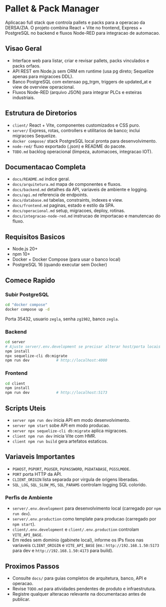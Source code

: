 # Pallet & Pack Manager

Aplicacao full stack que controla pallets e packs para a operacao da DERSA/ZIA. O projeto combina React + Vite no frontend, Express + PostgreSQL no backend e fluxos Node-RED para integracao de automacao.

## Visao Geral
- Interface web para listar, criar e revisar pallets, packs vinculados e packs orfaos.
- API REST em Node.js sem ORM em runtime (usa pg direto; Sequelize apenas para migracoes DDL).
- Banco PostgreSQL com extensao pg_trgm, triggers de updated_at e view de overview operacional.
- Fluxos Node-RED (arquivo JSON) para integrar PLCs e esteiras industriais.

## Estrutura de Diretorios
- `client/` React + Vite, componentes customizados e CSS puro.
- `server/` Express, rotas, controllers e utilitarios de banco; inclui migracoes Sequelize.
- `docker compose/` stack PostgreSQL local pronta para desenvolvimento.
- `node-red/` fluxo exportado (.json) e README do pacote.
- `TODO.md` backlog operacional (limpeza, automacoes, integracao IOT).

## Documentacao Completa
- `docs/README.md` indice geral.
- `docs/arquitetura.md` mapa de componentes e fluxos.
- `docs/backend.md` detalhes da API, variaveis de ambiente e logging.
- `docs/api.md` referencia de endpoints.
- `docs/database.md` tabelas, constraints, indexes e view.
- `docs/frontend.md` paginas, estado e estilo da SPA.
- `docs/operacional.md` setup, migracoes, deploy, rotinas.
- `docs/integracao-node-red.md` instrucao de importacao e manutencao do fluxo.

## Requisitos Basicos
- Node.js 20+
- npm 10+
- Docker + Docker Compose (para usar o banco local)
- PostgreSQL 16 (quando executar sem Docker)

## Comece Rapido
### Subir PostgreSQL
```bash
cd "docker compose"
docker compose up -d
```
Porta 35432, usuario `zegla`, senha `zg1982`, banco `zegla`.

### Backend
```bash
cd server
# Ajuste server/.env.development se precisar alterar host/porta locais
npm install
npx sequelize-cli db:migrate
npm run dev            # http://localhost:4000
```

### Frontend
```bash
cd client
npm install
npm run dev            # http://localhost:5173
```

## Scripts Uteis
- `server npm run dev` inicia API em modo desenvolvimento.
- `server npm start` sobe API em modo producao.
- `server npx sequelize-cli db:migrate` aplica migracoes.
- `client npm run dev` inicia Vite com HMR.
- `client npm run build` gera artefatos estaticos.

## Variaveis Importantes
- `PGHOST`, `PGPORT`, `PGUSER`, `PGPASSWORD`, `PGDATABASE`, `PGSSLMODE`.
- `PORT` porta HTTP da API.
- `CLIENT_ORIGIN` lista separada por virgula de origens liberadas.
- `SQL_LOG`, `SQL_SLOW_MS`, `SQL_PARAMS` controlam logging SQL colorido.

### Perfis de Ambiente
- `server/.env.development` para desenvolvimento local (carregado por `npm run dev`).
- `server/.env.production` como template para producao (carregado por `npm start`).
- `client/.env.development` e `client/.env.production` controlam `VITE_API_BASE`.
- Em redes sem dominio (gabinete local), informe os IPs fixos nas variaveis `CLIENT_ORIGIN` e `VITE_API_BASE` (ex.: `http://192.168.1.50:5173` para dev e `http://192.168.1.50:4173` para build).

## Proximos Passos
- Consulte `docs/` para guias completos de arquitetura, banco, API e operacao.
- Revise `TODO.md` para atividades pendentes de produto e infraestrutura.
- Registre qualquer alteracao relevante na documentacao antes de publicar.
